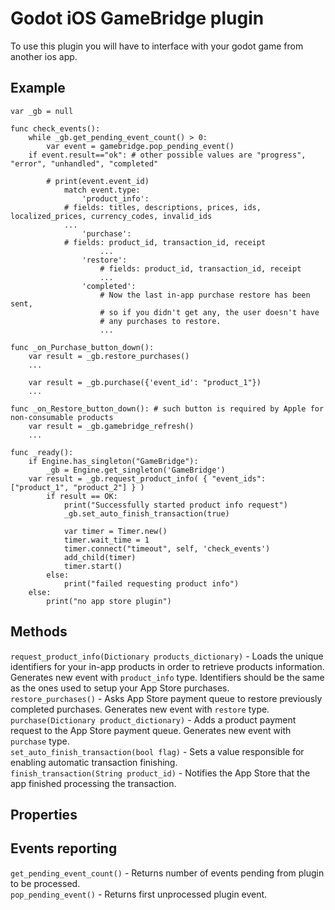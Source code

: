 # Godot iOS GameBridge plugin

To use this plugin you will have to interface with your godot game from another ios app.

## Example

```
var _gb = null

func check_events():
    while _gb.get_pending_event_count() > 0:
        var event = gamebridge.pop_pending_event()
	if event.result=="ok": # other possible values are "progress", "error", "unhandled", "completed"
	
	    # print(event.event_id)
            match event.type:
                'product_info':
		    # fields: titles, descriptions, prices, ids, localized_prices, currency_codes, invalid_ids
		    ...
                'purchase':
		    # fields: product_id, transaction_id, receipt		
                    ...
                'restore':
                    # fields: product_id, transaction_id, receipt
                    ...
                'completed':
                    # Now the last in-app purchase restore has been sent,
                    # so if you didn't get any, the user doesn't have
                    # any purchases to restore.
                    ...
	
func _on_Purchase_button_down():
    var result = _gb.restore_purchases()
    ...

    var result = _gb.purchase({'event_id': "product_1"})
    ...

func _on_Restore_button_down(): # such button is required by Apple for non-consumable products
    var result = _gb.gamebridge_refresh()
    ...
    
func _ready():
    if Engine.has_singleton("GameBridge"):
        _gb = Engine.get_singleton('GameBridge')
	var result = _gb.request_product_info( { "event_ids": ["product_1", "product_2"] } )
        if result == OK:
            print("Successfully started product info request")
            _gb.set_auto_finish_transaction(true)

            var timer = Timer.new()
            timer.wait_time = 1
            timer.connect("timeout", self, 'check_events')
            add_child(timer)
            timer.start()
        else:
            print("failed requesting product info")
    else:
        print("no app store plugin")
```

## Methods

`request_product_info(Dictionary products_dictionary)` - Loads the unique identifiers for your in-app products in order to retrieve products information. Generates new event with `product_info` type. Identifiers should be the same as the ones used to setup your App Store purchases.  
`restore_purchases()` - Asks App Store payment queue to restore previously completed purchases. Generates new event with `restore` type.  
`purchase(Dictionary product_dictionary)` - Adds a product payment request to the App Store payment queue. Generates new event with `purchase` type.  
`set_auto_finish_transaction(bool flag)` - Sets a value responsible for enabling automatic transaction finishing.  
`finish_transaction(String product_id)` - Notifies the App Store that the app finished processing the transaction.

## Properties

## Events reporting

`get_pending_event_count()` - Returns number of events pending from plugin to be processed.  
`pop_pending_event()` - Returns first unprocessed plugin event.
